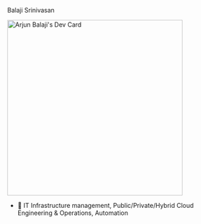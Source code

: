 Balaji Srinivasan

<a href="https://app.daily.dev/arjunbalaji"><img src="https://api.daily.dev/devcards/b8c1144bded242e2a691ff95079937cd.png?r=ccd" width="400" alt="Arjun Balaji's Dev Card"/></a>

- 👀 IT Infrastructure management, Public/Private/Hybrid Cloud Engineering & Operations, Automation 

<!---
arjun-balaji/arjun-balaji is a ✨ special ✨ repository because its `README.md` (this file) appears on your GitHub profile.
You can click the Preview link to take a look at your changes.
--->
